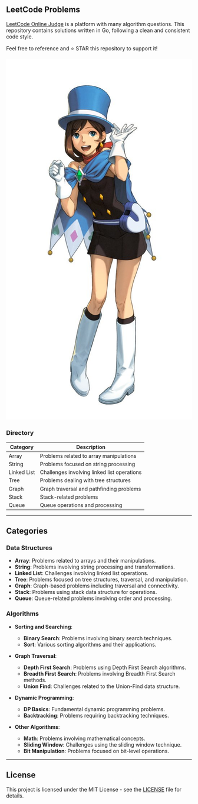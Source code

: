 ## LeetCode Problems
[LeetCode Online Judge](https://leetcode.com/) is a platform with many algorithm questions. This repository contains solutions written in Go, following a clean and consistent code style.

Feel free to reference and ⭐️ STAR this repository to support it!

![LeetCode Logo](./src/main/java/Image/logo.png)  

### Directory

| Category        | Description                                |
|-----------------|--------------------------------------------|
| Array           | Problems related to array manipulations    |
| String          | Problems focused on string processing      |
| Linked List     | Challenges involving linked list operations |
| Tree            | Problems dealing with tree structures      |
| Graph           | Graph traversal and pathfinding problems   |
| Stack           | Stack-related problems                     |
| Queue           | Queue operations and processing            |

---

## Categories

### Data Structures

- **Array**: Problems related to arrays and their manipulations.
- **String**: Problems involving string processing and transformations.
- **Linked List**: Challenges involving linked list operations.
- **Tree**: Problems focused on tree structures, traversal, and manipulation.
- **Graph**: Graph-based problems including traversal and connectivity.
- **Stack**: Problems using stack data structure for operations.
- **Queue**: Queue-related problems involving order and processing.

### Algorithms

- **Sorting and Searching**: 
  - **Binary Search**: Problems involving binary search techniques.
  - **Sort**: Various sorting algorithms and their applications.

- **Graph Traversal**:
  - **Depth First Search**: Problems using Depth First Search algorithms.
  - **Breadth First Search**: Problems involving Breadth First Search methods.
  - **Union Find**: Challenges related to the Union-Find data structure.

- **Dynamic Programming**:
  - **DP Basics**: Fundamental dynamic programming problems.
  - **Backtracking**: Problems requiring backtracking techniques.

- **Other Algorithms**:
  - **Math**: Problems involving mathematical concepts.
  - **Sliding Window**: Challenges using the sliding window technique.
  - **Bit Manipulation**: Problems focused on bit-level operations.

---

## License

This project is licensed under the MIT License - see the [LICENSE](LICENSE) file for details.
